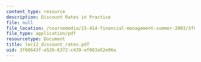 ```yaml
---
content_type: resource
description: Discount Rates in Practice
file: null
file_location: /coursemedia/15-414-financial-management-summer-2003/3f60643fe5266372c439ef083a52e96a_lec12_discount_rates.pdf
file_type: application/pdf
resourcetype: Document
title: lec12_discount_rates.pdf
uid: 3f60643f-e526-6372-c439-ef083a52e96a
---
```


